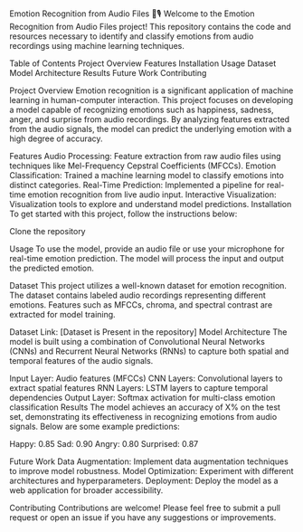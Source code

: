 Emotion Recognition from Audio Files 🎵🎙️
Welcome to the Emotion Recognition from Audio Files project! This repository contains the code and resources necessary to identify and classify emotions from audio recordings using machine learning techniques.


Table of Contents
Project Overview
Features
Installation
Usage
Dataset
Model Architecture
Results
Future Work
Contributing


Project Overview
Emotion recognition is a significant application of machine learning in human-computer interaction. This project focuses on developing a model capable of recognizing emotions such as happiness, sadness, anger, and surprise from audio recordings. By analyzing features extracted from the audio signals, the model can predict the underlying emotion with a high degree of accuracy.


Features
Audio Processing: Feature extraction from raw audio files using techniques like Mel-Frequency Cepstral Coefficients (MFCCs).
Emotion Classification: Trained a machine learning model to classify emotions into distinct categories.
Real-Time Prediction: Implemented a pipeline for real-time emotion recognition from live audio input.
Interactive Visualization: Visualization tools to explore and understand model predictions.
Installation
To get started with this project, follow the instructions below:


Clone the repository 


Usage
To use the model, provide an audio file or use your microphone for real-time emotion prediction. The model will process the input and output the predicted emotion.


Dataset
This project utilizes a well-known dataset for emotion recognition. The dataset contains labeled audio recordings representing different emotions. Features such as MFCCs, chroma, and spectral contrast are extracted for model training.


Dataset Link: [Dataset is Present in the repository]
Model Architecture
The model is built using a combination of Convolutional Neural Networks (CNNs) and Recurrent Neural Networks (RNNs) to capture both spatial and temporal features of the audio signals.


Input Layer: Audio features (MFCCs)
CNN Layers: Convolutional layers to extract spatial features
RNN Layers: LSTM layers to capture temporal dependencies
Output Layer: Softmax activation for multi-class emotion classification
Results
The model achieves an accuracy of X% on the test set, demonstrating its effectiveness in recognizing emotions from audio signals. Below are some example predictions:


Happy: 0.85
Sad: 0.90
Angry: 0.80
Surprised: 0.87


Future Work
Data Augmentation: Implement data augmentation techniques to improve model robustness.
Model Optimization: Experiment with different architectures and hyperparameters.
Deployment: Deploy the model as a web application for broader accessibility.


Contributing
Contributions are welcome! Please feel free to submit a pull request or open an issue if you have any suggestions or improvements.
